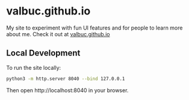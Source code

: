 # valbuc.github.io
My site to experiment with fun UI features and for people to learn more about me. Check it out at [valbuc.github.io](https://valbuc.github.io)

## Local Development

To run the site locally:

```bash
python3 -m http.server 8040 --bind 127.0.0.1
```

Then open http://localhost:8040 in your browser.
